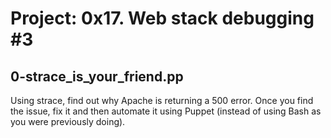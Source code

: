 # Project: 0x17. Web stack debugging #3

## 0-strace_is_your_friend.pp

Using strace, find out why Apache is returning a 500 error. Once you find the issue, fix it and then automate it using Puppet (instead of using Bash as you were previously doing).